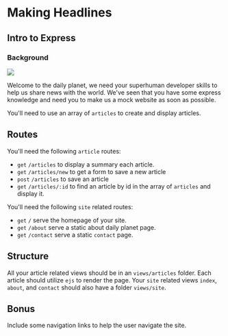 # Making Headlines
## Intro to Express

### Background


<img src="http://blogs.smithsonianmag.com/design/files/2013/06/first-daily-planet1.jpg">

Welcome to the daily planet, we need your superhuman developer skills to help us share news with the world. We've seen that you have some express knowledge and need you to make us a mock website as soon as possible.

You'll need to use an array of `articles` to create and display articles.

## Routes

You'll need the following `article` routes:

* `get` `/articles` to display a summary  each article.
* `get` `/articles/new` to get a form to save a new article
* `post` `/articles` to save an article
* `get` `/articles/:id` to find an article by id in the array of `articles` and display it.

You'll need the following `site` related routes:

* `get` `/` serve the homepage of your site.
* `get` `/about` serve a static about daily planet page.
* `get` `/contact` serve a static `contact` page.

## Structure

All your article related views should be in an `views/articles` folder. Each article should utilize `ejs` to render the page. Your `site` related views `index`, `about`, and `contact` should also have a folder `views/site`. 


## Bonus

Include some navigation links to help the user navigate the site.